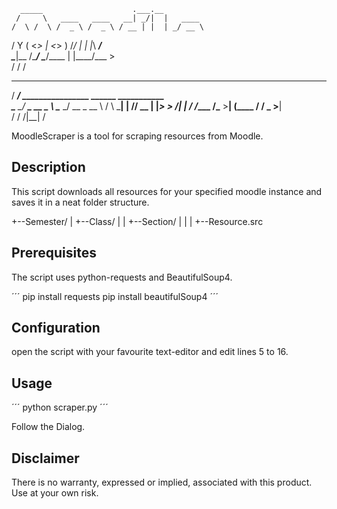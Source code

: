       _____                    .___.__              
     /     \   ____   ____   __| _/|  |   ____      
    /  \ /  \ /  _ \ /  _ \ / __ | |  | _/ __ \     
   /    Y    (  <_> |  <_> ) /_/ | |  |_\  ___/     
   \____|__  /\____/ \____/\____ | |____/\___  >    
           \/                   \/           \/     
  _________                                         
 /   _____/ ________________  ______   ___________  
 \_____  \_/ ___\_  __ \__  \ \____ \_/ __ \_  __ \ 
 /        \  \___|  | \// __ \|  |_> >  ___/|  | \/ 
/_______  /\___  >__|  (____  /   __/ \___  >__|    
        \/     \/           \/|__|        \/        


MoodleScraper is a tool for scraping resources from Moodle.


Description
-----------

This script downloads all resources for your specified moodle instance and saves it in a neat folder structure.

+--Semester/
|  +--Class/
|  |  +--Section/
|  |  |  +--Resource.src


Prerequisites
-------------

The script uses python-requests and BeautifulSoup4.

´´´
pip install requests
pip install beautifulSoup4
´´´

Configuration
-------------

open the script with your favourite text-editor and edit lines 5 to 16.


Usage
-----

´´´
python scraper.py
´´´

Follow the Dialog.


Disclaimer
----------

There is no warranty, expressed or implied, associated with this product.
Use at your own risk.
